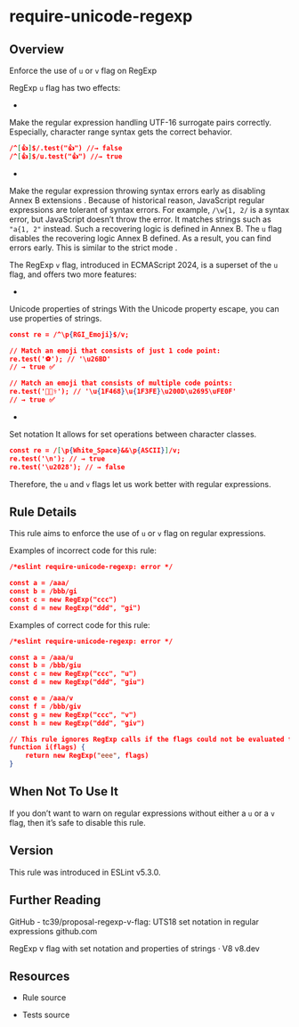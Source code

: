 

# require-unicode-regexp
## Overview

Enforce the use of `u` or `v` flag on RegExp

RegExp `u` flag has two effects:


- 
Make the regular expression handling UTF-16 surrogate pairs correctly.
Especially, character range syntax gets the correct behavior.

```json
/^[👍]$/.test("👍") //→ false
/^[👍]$/u.test("👍") //→ true
```


- 
Make the regular expression throwing syntax errors early as disabling Annex B extensions .
Because of historical reason, JavaScript regular expressions are tolerant of syntax errors. For example, `/\w{1, 2/` is a syntax error, but JavaScript doesn’t throw the error. It matches strings such as `"a{1, 2"` instead. Such a recovering logic is defined in Annex B.
The `u` flag disables the recovering logic Annex B defined. As a result, you can find errors early. This is similar to the strict mode .

The RegExp `v` flag, introduced in ECMAScript 2024, is a superset of the `u` flag, and offers two more features:


- 
Unicode properties of strings
With the Unicode property escape, you can use properties of strings.

```json
const re = /^\p{RGI_Emoji}$/v;

// Match an emoji that consists of just 1 code point:
re.test('⚽'); // '\u26BD'
// → true ✅

// Match an emoji that consists of multiple code points:
re.test('👨🏾‍⚕️'); // '\u{1F468}\u{1F3FE}\u200D\u2695\uFE0F'
// → true ✅
```


- 
Set notation
It allows for set operations between character classes.

```json
const re = /[\p{White_Space}&&\p{ASCII}]/v;
re.test('\n'); // → true
re.test('\u2028'); // → false
```


Therefore, the `u` and `v` flags let us work better with regular expressions.

## Rule Details

This rule aims to enforce the use of `u` or `v` flag on regular expressions.

Examples of incorrect code for this rule:


```json
/*eslint require-unicode-regexp: error */

const a = /aaa/
const b = /bbb/gi
const c = new RegExp("ccc")
const d = new RegExp("ddd", "gi")
```

Examples of correct code for this rule:


```json
/*eslint require-unicode-regexp: error */

const a = /aaa/u
const b = /bbb/giu
const c = new RegExp("ccc", "u")
const d = new RegExp("ddd", "giu")

const e = /aaa/v
const f = /bbb/giv
const g = new RegExp("ccc", "v")
const h = new RegExp("ddd", "giv")

// This rule ignores RegExp calls if the flags could not be evaluated to a static value.
function i(flags) {
    return new RegExp("eee", flags)
}
```

## When Not To Use It

If you don’t want to warn on regular expressions without either a `u` or a `v` flag, then it’s safe to disable this rule.

## Version

This rule was introduced in ESLint v5.3.0.

## Further Reading

GitHub - tc39/proposal-regexp-v-flag: UTS18 set notation in regular expressions 
 github.com

RegExp v flag with set notation and properties of strings · V8 
 v8.dev

## Resources


- Rule source 

- Tests source 

